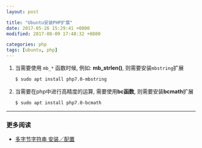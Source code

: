 ```yaml
---
layout: post

title: "Ubuntu安装PHP扩展"
date: 2017-05-26 15:29:41 +0800
modified: 2017-08-09 17:48:32 +0800

categories: php
tags: [ubuntu, php]
---
```


1. 当需要使用 `mb_*` 函数时候, 例如: **mb_strlen()**, 则需要安装`mbstring`扩展

    ```bash
    $ sudo apt install php7.0-mbstring
    ```

1. 当需要在php中进行高精度的运算, 需要使用**bc函数**, 则需要安装**bcmath**扩展

    ```bash
    $ sudo apt install php7.0-bcmath
    ```

---
### 更多阅读
- [多字节字符串 安装／配置](http://php.net/manual/zh/mbstring.installation.php)
